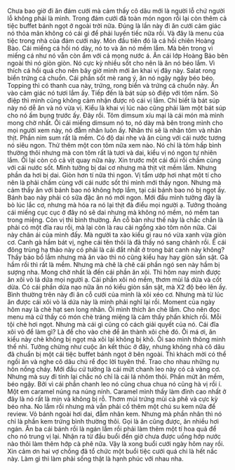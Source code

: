 Chưa bao giờ đi ăn đám cưới mà cảm thấy cô dâu mới là người lỗ chứ người lỗ không phải là mình. Trong đám cưới đã toàn món ngon rồi lại còn thêm cả tiệc buffet bánh ngọt ở ngoài trời nữa. Đúng là lần này đi ăn cưới cảm giác nó thỏa mãn không có cái gì để phải luyến tiếc nữa rồi. Và đây là menu của tiệc trong nhà của đám cưới này. Món đầu tiên đó là cá hồi chiên Hoàng Bào. Cái miếng cá hồi nó dày, nó to và ăn nó mềm lắm. Mà bên trong vì miếng cá như nó vẫn còn ẩm với cả mọng nước á. Ăn cái lớp Hoàng Bảo bên ngoài thì nó giòn giòn. Nó cực kỳ nhiều sốt cho nên là ăn nó béo lắm. Vì thích cá hồi quá cho nên bây giờ mình mới ăn khai vị đây này. Salat rong biển trứng cá chuồn. Cái phần sốt mè rang ý, ăn nó ngậy ngậy béo béo. Topping thì có thanh cua này, trứng, rong biển và trứng cá chuồn này. Ăn vào cảm giác nó tươi lắm ấy. Tiếp đến là bát súp sò điệp với tôm nấm. Sò điệp thì mình cũng không cảm nhận được rõ cái vị lắm. Chỉ biết là bát súp này nó dễ ăn và nó vừa vị. Kiểu là khai vị lúc nào cũng phải làm một bát súp cho nó ấm bụng trước ấy. Đây rồi. Tôm dimsum xíu mại là cái món mà mình mong chờ nhất. Ôi cái miếng dimsum nó to, nó dày mà bên trong mình cho mọi người xem này, nó đẫm nhân luôn ấy. Nhân thì sẽ là nhân tôm và nhân thịt. Phần nim sum rất là mềm. Có độ dai nhẹ và ăn cùng với cái nước tương nó siêu ngon. Thử thêm một con tôm nữa xem nào. Nó chỉ là tôm hấp bình thường thôi nhưng mà con tôm rất là tươi và dai, kiểu vị nó ngon tự nhiên lắm. Ôi lại còn có cả vịt quay nữa này. Xin trước một cái đùi rồi chấm cùng với cái nước sốt. Mình tưởng bị dai cơ nhưng mà thịt vịt mềm lắm. Nhưng phần da hơi bị dai. Giòn hơn tí nữa thì ngon. Vị tẩm ướp hơi nhạt một tí cho nên là phải chấm cùng với cái nước sốt thì mình mới thấy ngon. Nhưng mà cảm thấy ăn với bánh bao nó không hợp lắm, tại cái bánh bao nó bị ngọt ấy. Bánh bao này phải có sữa đặc ăn nó mới ngon. Mới đầu mình tưởng đây là bò lúc lắc cơ, nhưng mà hóa ra nó lại thịt đà điểu mọi người ạ. Tưởng thoảng cái miếng cục cục ở đây nó sẽ dai nhưng mà không nó mềm, nó mềm tan trong miệng. Còn vị thì bình thường. Ăn cỗ bàn như thế này là chắc chắn là phải có một đĩa rau rồi, mà lại còn là rau cải ngồng xào tôm nõn nữa. Cái này chân ái của mình đấy. Mà người ta xào kiểu gì rau nó vừa xanh vừa giòn cơ. Canh gà hầm bát vị, nghe cái tên thôi là đã thấy nó sang chảnh rồi. Ê cái đông trùng hạ thảo này có phải là cái đắt nhất ở trong bát canh này không? Thấy bảo bổ lắm nhưng mà ăn vào thì nó cũng kiểu hay hay giòn sần sật. Gà hầm rồi thì rất là mềm. Nhưng mà chê là chê cái phần ngó sen này hầm bị sượng nha. Mong chờ nhất là đến cái phần ăn xôi. Thì hôm nay mình được ăn xôi vò lá dứa mọi người ạ. Cái phần xôi nó mềm, thơm mùi lá dứa và cốt dừa. Có cái phần dừa nạo nữa ăn nó kiểu giòn sần sật, mà X2 độ béo lên ấy. Bình thường trên này đi ăn cỗ cưới của mình là xôi xéo cơ. Nhưng mà từ lúc ăn được cái xôi vò lá dứa này là mình phải nghĩ lại rồi. Moment của ngày hôm nay là chè hạt sen long nhãn. Ôi mình thích ăn chè lắm. Cho nên đọc menu mà cứ thấy có món chè tráng miệng là cảm thấy phấn khích rồi. Mỗi tội chè hơi ngọt. Nhưng mà cái gì cũng có cách giải quyết của nó. Cái đĩa xôi vò để làm gì? Là để cho vào chè để ăn thành xôi chè đó. Ôi má ơi, ăn kiểu này chè không bị ngọt mà xôi lại không bị khô. Ôi sao mình thông minh thế nhỉ. Tưởng chừng như cuộc ăn kết thúc ở đây, nhưng không nhà cô dâu đã chuẩn bị một cái tiệc buffet bánh ngọt ở bên ngoài. Thì khách mời có thể ngồi ăn và nghe cô dâu chú rể đọc lời tuyên thề. Trao cho nhau những nụ hôn nồng cháy. Mới đầu cứ tưởng là cái mứt chanh leo này có cả vàng cơ. Nhưng mà suy đi tính lại chắc nó chỉ là cái lá nhôm thôi. Phần mứt ăn mềm, béo ngậy. Bởi vì cái phần chanh leo nó cũng chua chua nó cũng hà vị rồi í. Một em caramel núng na núng nính. Caramel mình thấy làm đỉnh cao nhất ở đây là nó rất là mịn và không bị rỗ. Thơm mùi trứng mùi cà phê và cực kỳ béo nha. No lắm rồi nhưng mà vẫn phải cố thêm một chú su kem nữa để review. Vỏ bánh ngoài hơi dai, đẫm nhân kem. Nhưng mà phần nhân thì nó chỉ là phần kem trứng bình thường thôi. Gọi là ăn cũng được, ăn nhiều hơi ngán. Ăn ba cái bánh rồi là ngán lắm rồi phải làm thêm một tí hoa quả để cho nó trung vị lại. Nhận ra từ đầu buổi đến giờ chưa được uống hớp nước nào thôi làm thêm hớp cà phê nữa. Vậy là xong buổi cưới ngày hôm nay rồi. Xin cảm ơn hai vợ chồng đã tổ chức một buổi tiệc cưới quá chi là hết nấc này. Làm gì thì làm phải sống thật là hạnh phúc với nhau nha.